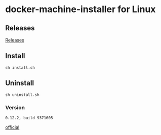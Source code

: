 # docker-machine-installer for Linux

## Releases

[Releases](https://github.com/wyp0596/docker-installer/releases)

## Install

`sh install.sh`

## Uninstall

`sh uninstall.sh`

### Version

`0.12.2, build 9371605`

[official](https://github.com/docker/machine/releases)

